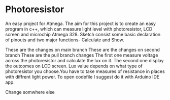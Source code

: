 # Photoresistor
An easy project for Atmega.
The aim for this project is to create an easy program in c++, which can measure light level with photoresistor, LCD screen and microchip Atmega 328.
Sketch consist some basic declaration of pinouts and two major functions- Calculate and Show.

These are the changes on main branch
These are the changes on second branch
These are the pull branch changes
The first one measure voltage across the photoresistor and calculate the lux on it. The second one display the outcomes on LCD screen.
Lux value depends on what type of photoresistor you choose.You have to take measures of resistance in places with diffrent light power. 
To open codefile I suggest do it with Arduino IDE app.

Change somwhere else 
